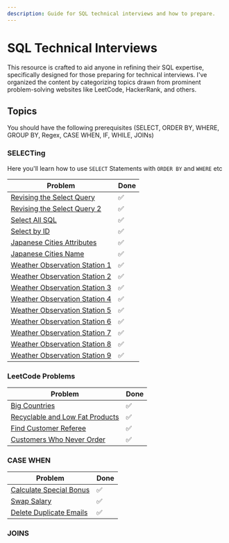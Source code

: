 ```yaml
---
description: Guide for SQL technical interviews and how to prepare.
---
```


# SQL Technical Interviews

This resource is crafted to aid anyone in refining their SQL expertise, specifically designed for those preparing for technical interviews. I've organized the content by categorizing topics drawn from prominent problem-solving websites like LeetCode, HackerRank, and others.

## Topics

You should have the following prerequisites (SELECT, ORDER BY, WHERE, GROUP BY, Regex, CASE WHEN, IF, WHILE, JOINs)

### SELECTing

Here you'll learn how to use `SELECT` Statements with `ORDER BY` and `WHERE` etc

| Problem                                                                                                                | Done |
| ---------------------------------------------------------------------------------------------------------------------- | ---- |
| [Revising the Select Query](https://www.hackerrank.com/challenges/revising-the-select-query?isFullScreen=true)         | ✅    |
| [Revising the Select Query 2](https://www.hackerrank.com/challenges/revising-the-select-query-2?isFullScreen=true)     | ✅    |
| [Select All SQL](https://www.hackerrank.com/challenges/select-all-sql?isFullScreen=true)                               | ✅    |
| [Select by ID](https://www.hackerrank.com/challenges/select-by-id?isFullScreen=true)                                   | ✅    |
| [Japanese Cities Attributes](https://www.hackerrank.com/challenges/japanese-cities-attributes?isFullScreen=true)       | ✅    |
| [Japanese Cities Name](https://www.hackerrank.com/challenges/japanese-cities-name?isFullScreen=true)                   | ✅    |
| [Weather Observation Station 1](https://www.hackerrank.com/challenges/weather-observation-station-1?isFullScreen=true) | ✅    |
| [Weather Observation Station 2](https://www.hackerrank.com/challenges/weather-observation-station-2?isFullScreen=true) | ✅    |
| [Weather Observation Station 3](https://www.hackerrank.com/challenges/weather-observation-station-3?isFullScreen=true) | ✅    |
| [Weather Observation Station 4](https://www.hackerrank.com/challenges/weather-observation-station-4?isFullScreen=true) | ✅    |
| [Weather Observation Station 5](https://www.hackerrank.com/challenges/weather-observation-station-5?isFullScreen=true) | ✅    |
| [Weather Observation Station 6](https://www.hackerrank.com/challenges/weather-observation-station-6?isFullScreen=true) | ✅    |
| [Weather Observation Station 7](https://www.hackerrank.com/challenges/weather-observation-station-7?isFullScreen=true) | ✅    |
| [Weather Observation Station 8](https://www.hackerrank.com/challenges/weather-observation-station-8?isFullScreen=true) | ✅    |
| [Weather Observation Station 9](https://www.hackerrank.com/challenges/weather-observation-station-9?isFullScreen=true) | ✅    |

### LeetCode Problems

| Problem                                                                                           | Done |
| ------------------------------------------------------------------------------------------------- | ---- |
| [Big Countries](https://leetcode.com/problems/big-countries/)                                     | ✅    |
| [Recyclable and Low Fat Products](https://leetcode.com/problems/recyclable-and-low-fat-products/) | ✅    |
| [Find Customer Referee](https://leetcode.com/problems/find-customer-referee/)                     | ✅    |
| [Customers Who Never Order](https://leetcode.com/problems/customers-who-never-order/)             | ✅    |

### CASE WHEN

| Problem                                                                           | Done |
| --------------------------------------------------------------------------------- | ---- |
| [Calculate Special Bonus](https://leetcode.com/problems/calculate-special-bonus/) | ✅    |
| [Swap Salary](https://leetcode.com/problems/swap-salary/)                         | ✅    |
| [Delete Duplicate Emails](https://leetcode.com/problems/delete-duplicate-emails/) | ✅    |

### JOINS
